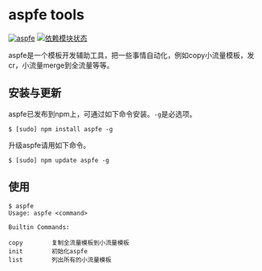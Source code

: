 aspfe tools
==========

[![aspfe](https://d25lcipzij17d.cloudfront.net/badge.png?title=npm&type=3d&v=0.0.1-11)](https://npmjs.org/package/aspfe)
[![依赖模块状态](https://david-dm.org/ielgnaw/aspfe.png)](https://david-dm.org/ielgnaw/aspfe)

aspfe是一个模板开发辅助工具，把一些事情自动化，例如copy小流量模板，发cr，小流量merge到全流量等等。


安装与更新
-------

aspfe已发布到npm上，可通过如下命令安装。`-g`是必选项。

    $ [sudo] npm install aspfe -g

升级aspfe请用如下命令。

    $ [sudo] npm update aspfe -g

使用
------

    $ aspfe
    Usage: aspfe <command>

    Builtin Commands:

    copy        复制全流量模板到小流量模板
    init        初始化aspfe
    list        列出所有的小流量模板
